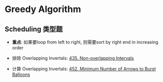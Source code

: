 # Greedy Algorithm

## Scheduling 类型题

* **重点**: 如果要loop from left to right, 则需要sort by right end in increasing order

* 排除 Overlapping Invertals: [435. Non-overlapping Intervals](https://leetcode.com/problems/non-overlapping-intervals/)

* 计算 Overlapping Invertals: [452. Minimum Number of Arrows to Burst Balloons](https://leetcode.com/problems/minimum-number-of-arrows-to-burst-balloons/)
